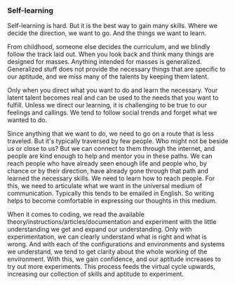 ### Self-learning

Self-learning is hard. But it is the best way to gain many skills. Where we decide the direction, we want to go. And the things we want to learn.   
  
From childhood, someone else decides the curriculum, and we blindly follow the track laid out. When you look back and think many things are designed for masses. Anything intended for masses is generalized. Generalized stuff does not provide the necessary things that are specific to our aptitude, and we miss many of the talents by keeping them latent.  
  
Only when you direct what you want to do and learn the necessary. Your latent talent becomes real and can be used to the needs that you want to fulfill. Unless we direct our learning, it is challenging to be true to our feelings and callings. We tend to follow social trends and forget what we wanted to do.  
  
Since anything that we want to do, we need to go on a route that is less traveled. But it's typically traversed by few people. Who might not be beside us or close to us? But we can connect to them through the internet, and people are kind enough to help and mentor you in these paths. We can reach people who have already seen enough life and people who, by chance or by their direction, have already gone through that path and learned the necessary skills. We need to learn how to reach people. For this, we need to articulate what we want in the universal medium of communication. Typically this tends to be emailed in English. So writing helps to become comfortable in expressing our thoughts in this medium.  
  
When it comes to coding, we read the available theory/instructions/articles/documentation and experiment with the little understanding we get and expand our understanding. Only with experimentation, we can clearly understand what is right and what is wrong. And with each of the configurations and environments and systems we understand, we tend to get clarity about the whole working of the environment. With this, we gain confidence, and our aptitude increases to try out more experiments. This process feeds the virtual cycle upwards, increasing our collection of skills and aptitude to experiment.  
